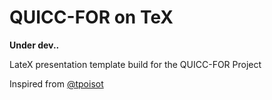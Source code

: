 QUICC-FOR on TeX
===========

**Under dev..**

LateX presentation template build for the QUICC-FOR Project

Inspired from [@tpoisot](https://github.com/tpoisot)

